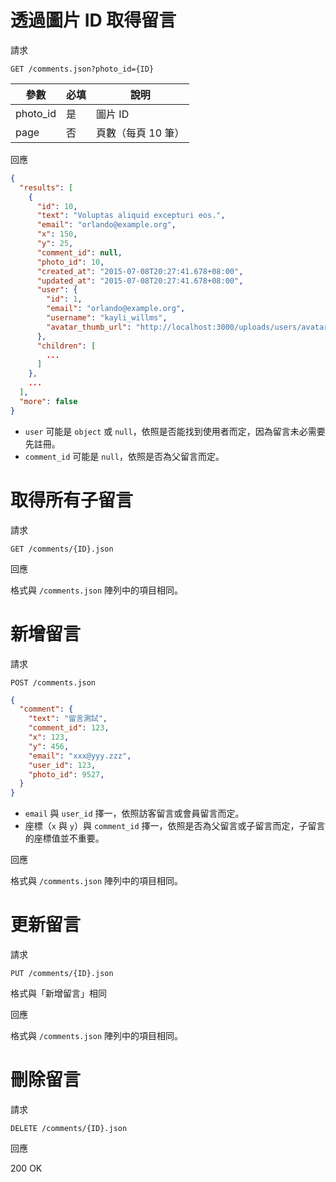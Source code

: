 # 透過圖片 ID 取得留言

請求

`GET /comments.json?photo_id={ID}`

參數     | 必填 | 說明
---      | ---  | ---
photo_id | 是   | 圖片 ID
page     | 否   | 頁數（每頁 10 筆）

回應

```json
{
  "results": [
    {
      "id": 10,
      "text": "Voluptas aliquid excepturi eos.",
      "email": "orlando@example.org",
      "x": 150,
      "y": 25,
      "comment_id": null,
      "photo_id": 10,
      "created_at": "2015-07-08T20:27:41.678+08:00",
      "updated_at": "2015-07-08T20:27:41.678+08:00",
      "user": {
        "id": 1,
        "email": "orlando@example.org",
        "username": "kayli_willms",
        "avatar_thumb_url": "http://localhost:3000/uploads/users/avatar/1/thumb_5.jpg"
      },
      "children": [
        ...
      ]
    },
    ...
  ],
  "more": false
}
```

- `user` 可能是 `object` 或 `null`，依照是否能找到使用者而定，因為留言未必需要先註冊。
- `comment_id` 可能是 `null`，依照是否為父留言而定。

# 取得所有子留言

請求

`GET /comments/{ID}.json`

回應

格式與 `/comments.json` 陣列中的項目相同。

# 新增留言

請求

`POST /comments.json`

```json
{
  "comment": {
    "text": "留言測試",
    "comment_id": 123,
    "x": 123,
    "y": 456,
    "email": "xxx@yyy.zzz",
    "user_id": 123,
    "photo_id": 9527,
  }
}
```

- `email` 與 `user_id` 擇一，依照訪客留言或會員留言而定。
- 座標（`x` 與 `y`）與 `comment_id` 擇一，依照是否為父留言或子留言而定，子留言的座標值並不重要。

回應

格式與 `/comments.json` 陣列中的項目相同。

# 更新留言

請求

`PUT /comments/{ID}.json`

格式與「新增留言」相同

回應

格式與 `/comments.json` 陣列中的項目相同。

# 刪除留言

請求

`DELETE /comments/{ID}.json`

回應

200 OK